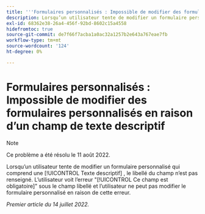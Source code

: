 ```yaml
---
title: '''Formulaires personnalisés : Impossible de modifier des formulaires personnalisés en raison d’un champ de texte descriptif."'
description: Lorsqu’un utilisateur tente de modifier un formulaire personnalisé qui comprend un champ de texte descriptif, le [!UICONTROL label] ne se remplit pas. L’utilisateur voit l’erreur Ce champ est obligatoire sous le champ libellé et il ne peut pas modifier le formulaire personnalisé en raison de cette erreur.
exl-id: 68362e38-26a4-456f-92bd-8602c15a4558
hidefromtoc: true
source-git-commit: de7f66f7acba1a0ac32a1257b2e643a767eae7fb
workflow-type: tm+mt
source-wordcount: '124'
ht-degree: 0%

---
```


# Formulaires personnalisés : Impossible de modifier des formulaires personnalisés en raison d’un champ de texte descriptif

>[!NOTE]
>
> Ce problème a été résolu le 11 août 2022.

Lorsqu’un utilisateur tente de modifier un formulaire personnalisé qui comprend une [!UICONTROL Texte descriptif] , le libellé du champ n’est pas renseigné. L’utilisateur voit l’erreur &quot;[!UICONTROL Ce champ est obligatoire]&quot; sous le champ libellé et l’utilisateur ne peut pas modifier le formulaire personnalisé en raison de cette erreur.

_Premier article du 14 juillet 2022._
